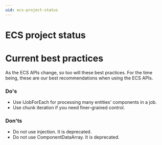 ```yaml
---
uid: ecs-project-status
---
```

# ECS project status

# Current best practices

As the ECS APIs change, so too will these best practices. For the time being, these are our best recommendations when using the ECS APIs.

### Do's
* Use IJobForEach for processing many entities' components in a job.
* Use chunk iteration if you need finer-grained control.

### Don'ts
* Do not use injection. It is deprecated.
* Do not use ComponentDataArray. It is deprecated.